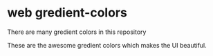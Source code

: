
 

# web gredient-colors
There are many gredient colors in this repository


These are the awesome gredient colors which makes the UI beautiful.
